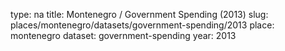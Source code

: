 type: na
title: Montenegro / Government Spending (2013)
slug: places/montenegro/datasets/government-spending/2013
place: montenegro
dataset: government-spending
year: 2013
